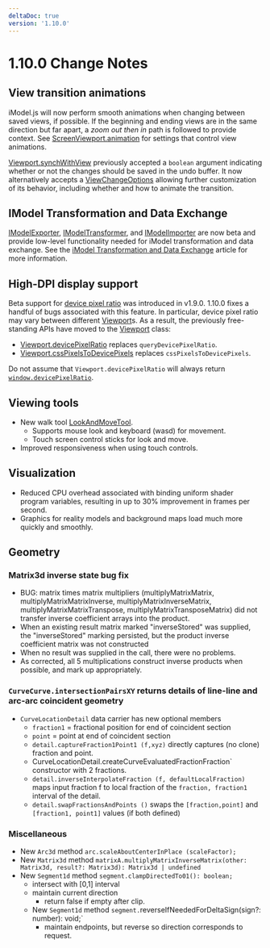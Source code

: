 ```yaml
---
deltaDoc: true
version: '1.10.0'
---
```

# 1.10.0 Change Notes

## View transition animations

iModel.js will now perform smooth animations when changing between saved views, if possible. If the beginning and ending views are in the same direction but far apart, a *zoom out then in* path is followed to provide context. See [ScreenViewport.animation](https://www.imodeljs.org/v1/reference/imodeljs-frontend/views/screenviewport/animation) for settings that control view animations.

[Viewport.synchWithView](https://www.imodeljs.org/v1/reference/imodeljs-frontend/views/viewport/synchwithview) previously accepted a `boolean` argument indicating whether or not the changes should be saved in the undo buffer. It now alternatively accepts a [ViewChangeOptions](https://www.imodeljs.org/v1/reference/imodeljs-frontend/views/viewchangeoptions) allowing further customization of its behavior, including whether and how to animate the transition.

## IModel Transformation and Data Exchange

[IModelExporter](https://www.imodeljs.org/v1/reference/imodeljs-backend/imodels/imodelexporter), [IModelTransformer](https://www.imodeljs.org/v1/reference/imodeljs-backend/imodels/imodeltransformer), and [IModelImporter](https://www.imodeljs.org/v1/reference/imodeljs-backend/imodels/imodelimporter) are now beta and provide low-level functionality needed for iModel transformation and data exchange.
See the [iModel Transformation and Data Exchange]($docs/learning/backend/IModelTransformation.md) article for more information.

## High-DPI display support

Beta support for [device pixel ratio](https://developer.mozilla.org/en-US/docs/Web/API/Window/devicePixelRatio) was introduced in v1.9.0. 1.10.0 fixes a handful of bugs associated with this feature. In particular, device pixel ratio may vary between different [Viewport](https://www.imodeljs.org/v1/reference/imodeljs-frontend/views/viewport)s. As a result, the previously free-standing APIs have moved to the [Viewport](https://www.imodeljs.org/v1/reference/imodeljs-frontend/views/viewport) class:

- [Viewport.devicePixelRatio](https://www.imodeljs.org/v1/reference/imodeljs-frontend/views/viewport/devicepixelratio) replaces `queryDevicePixelRatio`.
- [Viewport.cssPixelsToDevicePixels](https://www.imodeljs.org/v1/reference/imodeljs-frontend/views/viewport/csspixelstodevicepixels) replaces `cssPixelsToDevicePixels`.

Do not assume that `Viewport.devicePixelRatio` will always return [`window.devicePixelRatio`](https://developer.mozilla.org/en-US/docs/Web/API/Window/devicePixelRatio).

## Viewing tools

- New walk tool [LookAndMoveTool](https://www.imodeljs.org/v1/reference/imodeljs-frontend/tools/lookandmovetool).
  - Supports mouse look and keyboard (wasd) for movement.
  - Touch screen control sticks for look and move.
- Improved responsiveness when using touch controls.

## Visualization

- Reduced CPU overhead associated with binding uniform shader program variables, resulting in up to 30% improvement in frames per second.
- Graphics for reality models and background maps load much more quickly and smoothly.

## Geometry

### Matrix3d inverse state bug fix

- BUG: matrix times matrix multipliers (multiplyMatrixMatrix, multiplyMatrixMatrixInverse, multiplyMatrixInverseMatrix, multiplyMatrixMatrixTranspose, multiplyMatrixTransposeMatrix) did not transfer inverse coefficient arrays into the product.
- When an existing result matrix marked "inverseStored" was supplied, the "inverseStored" marking persisted, but the product inverse coefficient matrix was not constructed
- When no result was supplied in the call, there were no problems.
- As corrected, all 5 multiplications construct inverse products when possible, and mark up appropriately.

### `CurveCurve.intersectionPairsXY` returns details of line-line and arc-arc coincident geometry

- `CurveLocationDetail` data carrier has new optional members
  - `fraction1` = fractional position for end of coincident section
  - `point` = point at end of coincident section
  - `detail.captureFraction1Point1 (f,xyz)` directly captures (no clone) fraction and point.
  - CurveLocationDetail.createCurveEvaluatedFractionFraction` constructor with 2 fractions.
  - `detail.inverseInterpolateFraction (f, defaultLocalFraction)` maps input fraction f to local fraction of the `fraction, fraction1` interval of the detail.
  - `detail.swapFractionsAndPoints ()` swaps the `[fraction,point]` and `[fraction1, point1]` values (if both defined)

### Miscellaneous

- New `Arc3d` method `arc.scaleAboutCenterInPlace (scaleFactor);`
- New `Matrix3d` method `matrixA.multiplyMatrixInverseMatrix(other: Matrix3d, result?: Matrix3d): Matrix3d | undefined`
- New `Segment1d` method `segment.clampDirectedTo01(): boolean;`
  - intersect with [0,1] interval
  - maintain current direction
    - return false if empty after clip.
  - New `Segment1d` method `segment.`reverseIfNeededForDeltaSign(sign?: number): void;`
    - maintain endpoints, but reverse so direction corresponds to request.
